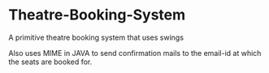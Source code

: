 # Theatre-Booking-System
A primitive theatre booking system that uses swings


Also uses MIME in JAVA to send confirmation mails to the email-id at which the seats are booked for.
